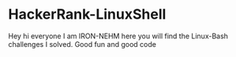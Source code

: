 # HackerRank-LinuxShell
Hey hi everyone I am IRON-NEHM here you will find the Linux-Bash challenges I solved. Good fun and good code
